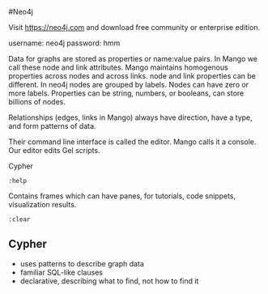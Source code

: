 #Neo4j

Visit https://neo4j.com and download free community or enterprise edition.

username: neo4j
password: hmm

Data for graphs are stored as properties or name:value pairs. In Mango we call these node and link attributes. Mango maintains homogenous properties across nodes and across links. node and link properties can be different. In neo4j nodes are grouped by labels. Nodes can have zero or more labels. Properties can be string, numbers, or booleans, can store billions of nodes.

Relationships (edges, links in Mango) always have direction, have a type, and form patterns of data.

Their command line interface is called the editor. Mango calls it a console. Our editor edits Gel scripts.

Cypher
```
:help
```

Contains frames which can have panes, for tutorials, code snippets, visualization results. 

```
:clear
```

## Cypher

* uses patterns to describe graph data
* familiar SQL-like clauses
* declarative, describing what to find, not how to find it
